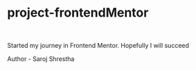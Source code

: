 # project-frontendMentor
<br>
<p>Started my journey in Frontend Mentor. Hopefully I will succeed</p>
Author - Saroj Shrestha
